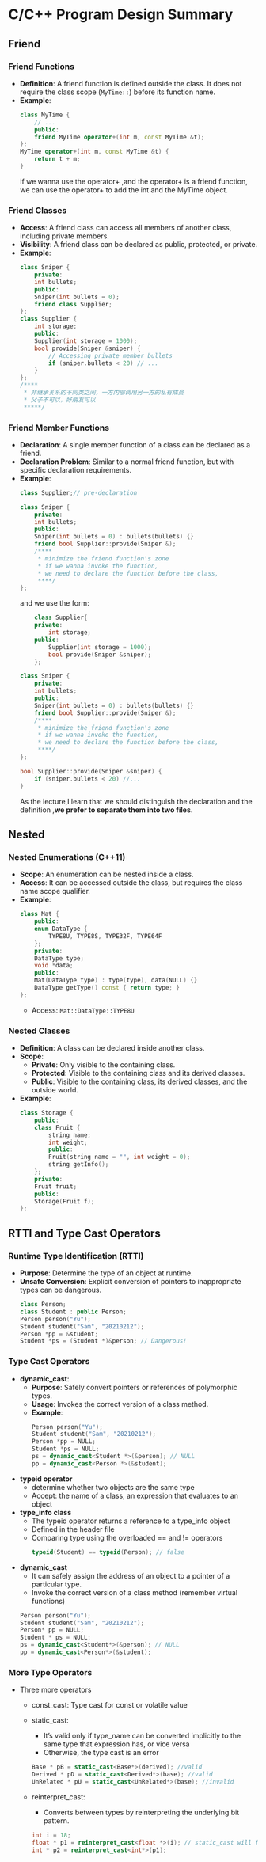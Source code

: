 # C/C++ Program Design Summary

## Friend

### Friend Functions
- **Definition**: A friend function is defined outside the class. It does not require the class scope (`MyTime::`) before its function name.
- **Example**:
    ```cpp
    class MyTime {
        // ...
        public:
        friend MyTime operator+(int m, const MyTime &t);
    };
    MyTime operator+(int m, const MyTime &t) {
        return t + m;
    }
    ```
    if we wanna use the operator+ ,and the operator+ is a friend function, we can use the operator+ to add the int and the MyTime object.

### Friend Classes
- **Access**: A friend class can access all members of another class, including private members.
- **Visibility**: A friend class can be declared as public, protected, or private.
- **Example**:
    ```cpp
    class Sniper {
        private:
        int bullets;
        public:
        Sniper(int bullets = 0);
        friend class Supplier;
    };
    class Supplier {
        int storage;
        public:
        Supplier(int storage = 1000);
        bool provide(Sniper &sniper) {
            // Accessing private member bullets
            if (sniper.bullets < 20) // ...
        }
    };
    /**** 
     * 非继承关系的不同类之间，一方内部调用另一方的私有成员 
     * 父子不可以，好朋友可以
     *****/
    ```

### Friend Member Functions
- **Declaration**: A single member function of a class can be declared as a friend.
- **Declaration Problem**: Similar to a normal friend function, but with specific declaration requirements.
- **Example**:
    ```cpp
    class Supplier;// pre-declaration

    class Sniper {
        private:
        int bullets;
        public:
        Sniper(int bullets = 0) : bullets(bullets) {}
        friend bool Supplier::provide(Sniper &);
        /****
         * minimize the friend function's zone
         * if we wanna invoke the function, 
         * we need to declare the function before the class,
         ****/
    };
    ```
    and we use the form:
    ```cpp
        class Supplier{
        private:
            int storage;
        public:
            Supplier(int storage = 1000);
            bool provide(Sniper &sniper);
        };

    class Sniper {
        private:
        int bullets;
        public:
        Sniper(int bullets = 0) : bullets(bullets) {}
        friend bool Supplier::provide(Sniper &);
        /****
         * minimize the friend function's zone
         * if we wanna invoke the function, 
         * we need to declare the function before the class,
         ****/
    };

    bool Supplier::provide(Sniper &sniper) {
        if (sniper.bullets < 20) //...
    }
    ```
    As the lecture,I learn that we should distinguish the declaration and the definition ,**we prefer to separate them into two files.**


## Nested

### Nested Enumerations (C++11)
- **Scope**: An enumeration can be nested inside a class.
- **Access**: It can be accessed outside the class, but requires the class name scope qualifier.
- **Example**:
    ```cpp
    class Mat {
        public:
        enum DataType {
            TYPE8U, TYPE8S, TYPE32F, TYPE64F
        };
        private:
        DataType type;
        void *data;
        public:
        Mat(DataType type) : type(type), data(NULL) {}
        DataType getType() const { return type; }
    };
    ```
    - Access: `Mat::DataType::TYPE8U`

### Nested Classes
- **Definition**: A class can be declared inside another class.
- **Scope**:
    - **Private**: Only visible to the containing class.
    - **Protected**: Visible to the containing class and its derived classes.
    - **Public**: Visible to the containing class, its derived classes, and the outside world.
- **Example**:
    ```cpp
    class Storage {
        public:
        class Fruit {
            string name;
            int weight;
            public:
            Fruit(string name = "", int weight = 0);
            string getInfo();
        };
        private:
        Fruit fruit;
        public:
        Storage(Fruit f);
    };
    ```

## RTTI and Type Cast Operators

### Runtime Type Identification (RTTI)
- **Purpose**: Determine the type of an object at runtime.
- **Unsafe Conversion**: Explicit conversion of pointers to inappropriate types can be dangerous.
    ```cpp
    class Person;
    class Student : public Person;
    Person person("Yu");
    Student student("Sam", "20210212");
    Person *pp = &student;
    Student *ps = (Student *)&person; // Dangerous!
    ```

### Type Cast Operators
- **dynamic_cast**:
    - **Purpose**: Safely convert pointers or references of polymorphic types.
    - **Usage**: Invokes the correct version of a class method.
    - **Example**:
        ```cpp
        Person person("Yu");
        Student student("Sam", "20210212");
        Person *pp = NULL;
        Student *ps = NULL;
        ps = dynamic_cast<Student *>(&person); // NULL
        pp = dynamic_cast<Person *>(&student);
        ```
- **typeid operator**
    - determine whether two objects are the same type
    - Accept: the name of a class, an expression that evaluates to an object
- **type_info class**
    - The typeid operator returns a reference to a type_info object
    - Defined in the <typeinfo> header file
    - Comparing type using the overloaded == and != operators
        ```cpp
        typeid(Student) == typeid(Person); // false
        ```
- **dynamic_cast**
    - It can safely assign the address of an object to a pointer of a particular type.
    - Invoke the correct version of a class method (remember virtual functions)
    ```cpp
    Person person("Yu");
    Student student("Sam", "20210212");
    Person* pp = NULL;
    Student * ps = NULL; 
    ps = dynamic_cast<Student*>(&person); // NULL
    pp = dynamic_cast<Person*>(&student);
    ```

### More Type Operators

- Three more operators
    - const_cast: Type cast for const or volatile value

    - static_cast: 
        - It’s valid only if type_name can be converted implicitly to the same type that expression has, or vice versa
        - Otherwise, the type cast is an error
        ```cpp
        Base * pB = static_cast<Base*>(derived); //valid
        Derived * pD = static_cast<Derived*>(base); //valid
        UnRelated * pU = static_cast<UnRelated*>(base); //invalid
        ```
    - reinterpret_cast:
        - Converts between types by reinterpreting the underlying bit pattern.
        ```cpp
        int i = 18;
        float * p1 = reinterpret_cast<float *>(i); // static_cast will fail
        int * p2 = reinterpret_cast<int*>(p1);
        ```
